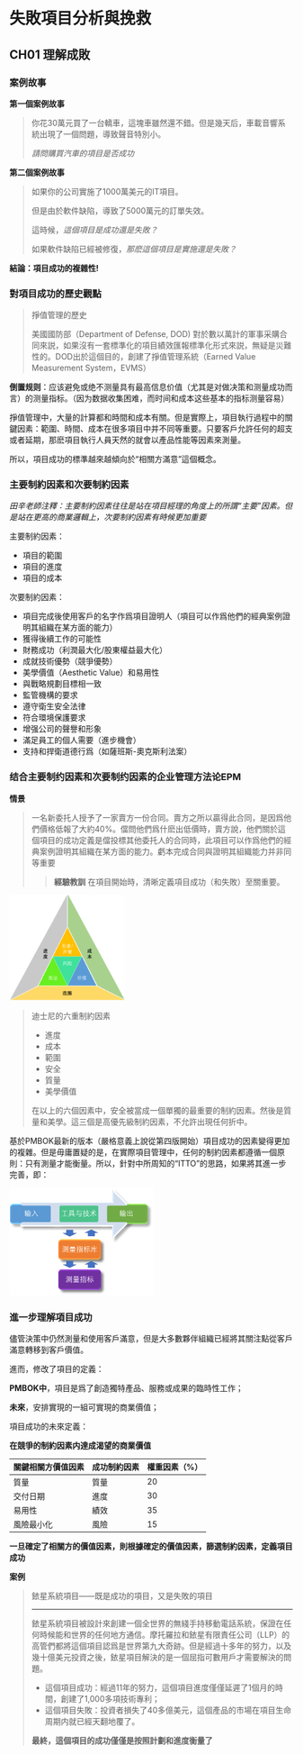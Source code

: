 # 失敗項目分析與挽救

## CH01 理解成敗

### 案例故事

**第一個案例故事**

> 你花30萬元買了一台轎車，這塊車雖然還不錯。但是幾天后，車載音響系統出現了一個問題，導致聲音特別小。
>
> *請問購買汽車的項目是否成功*
>
> 

**第二個案例故事**

> 如果你的公司實施了1000萬美元的IT項目。
>
> 但是由於軟件缺陷，導致了5000萬元的訂單失效。
>
> 這時候，*這個項目是成功還是失敗？*
>
> 如果軟件缺陷已經被修復，*那麽這個項目是實施還是失敗？*

**結論：項目成功的複雜性!**

### 對項目成功的歷史觀點

> 掙值管理的歷史
>
> 美國國防部（Department of Defense, DOD) 對於數以萬計的軍事采購合同來説，如果沒有一套標準化的項目績效匯報標準化形式來説，無疑是災難性的。DOD出於這個目的，創建了掙值管理系統（Earned Value Measurement System，EVMS）

**倒置规则**：应该避免或绝不测量具有最高信息价值（尤其是对做决策和测量成功而言）的测量指标。（因为数据收集困难，而时间和成本这些基本的指标测量容易）

掙值管理中，大量的計算都和時間和成本有關。但是實際上，項目執行過程中的關鍵因素：範圍、時間、成本在很多項目中并不同等重要。只要客戶允許任何的超支或者延期，那麽項目執行人員天然的就會以產品性能等因素來測量。

所以，項目成功的標準越來越傾向於“相關方滿意”這個概念。

### 主要制約因素和次要制約因素

*田辛老師注釋：主要制約因素往往是站在項目經理的角度上的所謂“主要”因素。但是站在更高的商業邏輯上，次要制約因素有時候更加重要*

主要制約因素：

* 項目的範圍
* 項目的進度
* 項目的成本

次要制約因素：

* 項目完成後使用客戶的名字作爲項目證明人（項目可以作爲他們的經典案例證明其組織在某方面的能力）
* 獲得後續工作的可能性
* 財務成功（利潤最大化/股東權益最大化）
* 成就技術優勢（競爭優勢）
* 美學價值（Aesthetic Value）和易用性
* 與戰略規劃目標相一致
* 監管機構的要求
* 遵守衛生安全法律
* 符合環境保護要求
* 增强公司的聲譽和形象
* 滿足員工的個人需要（進步機會）
* 支持和捍衛道德行爲（如薩班斯-奧克斯利法案）

### 结合主要制约因素和次要制约因素的企业管理方法论EPM

**情景**

> 一名新委托人授予了一家賣方一份合同。賣方之所以贏得此合同，是因爲他們價格低報了大約40%。儅問他們爲什麽出低價時，賣方說，他們關於這個項目的成功定義是儅投標其他委托人的合同時，此項目可以作爲他們的經典案例證明其組織在某方面的能力。虧本完成合同與證明其組織能力并非同等重要
>
> > **經驗教訓** 在項目開始時，清晰定義項目成功（和失敗）至關重要。

<img src="./imges/主要制约和次要制约.png" alt="主要制約因素和次要制約因素結合" style="zoom:20%;" />

> 迪士尼的六重制約因素
>
> * 進度
> * 成本
> * 範圍
> * 安全
> * 質量
> * 美學價值
>
> 在以上的六個因素中，安全被當成一個單獨的最重要的制約因素。然後是質量和美學。這三個是高優先級制約因素，不允許出現任何折中。

基於PMBOK最新的版本（嚴格意義上說從第四版開始）項目成功的因素變得更加的複雜。但是毋庸置疑的是，在實際項目管理中，任何的制約因素都遵循一個原則：只有測量才能衡量。所以，針對中所周知的“ITTO”的思路，如果將其進一步完善，即：

<img src="./imges/ITTO增强.png" alt="ITTO增强" style="zoom:25%;" />

### 進一步理解項目成功

儘管決策中仍然測量和使用客戶滿意，但是大多數夥伴組織已經將其關注點從客戶滿意轉移到客戶價值。

進而，修改了項目的定義：

**PMBOK中**，項目是爲了創造獨特產品、服務或成果的臨時性工作；

**未來**，安排實現的一組可實現的商業價值；

項目成功的未來定義：

**在競爭的制約因素内達成渴望的商業價值**



| 關鍵相關方價值因素 | 成功制約因素 | 權重因素（%） |
| ------------------ | ------------ | ------------- |
| 質量               | 質量         | 20            |
| 交付日期           | 進度         | 30            |
| 易用性             | 績效         | 35            |
| 風險最小化         | 風險         | 15            |

**一旦確定了相關方的價值因素，則根據確定的價值因素，篩選制約因素，定義項目成功**

**案例**

> 銥星系統項目——既是成功的項目，又是失敗的項目
>
> ------
>
> 銥星系統項目被設計來創建一個全世界的無綫手持移動電話系統，保證在任何時候能和世界的任何地方通信。摩托羅拉和銥星有限責任公司（LLP）的高管們都將這個項目認爲是世界第九大奇跡。但是經過十多年的努力，以及幾十億美元投資之後，銥星項目解決的是一個屈指可數用戶才需要解決的問題。
>
> * 這個項目成功：經過11年的努力，這個項目進度僅僅延遲了1個月的時間，創建了1,000多項技術專利；
> * 這個項目失敗：投資者損失了40多億美元，這個產品的市場在項目生命周期内就已經天翻地覆了。
>
> **最終，這個項目的成功僅僅是按照計劃和進度衡量了**